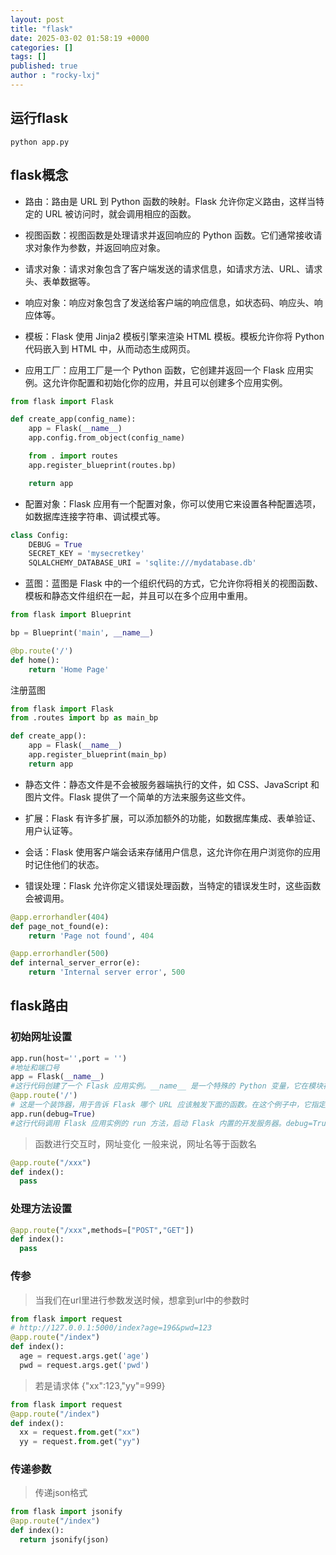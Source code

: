 ```yaml
---
layout: post
title: "flask"
date: 2025-03-02 01:58:19 +0000
categories: []
tags: []
published: true
author : "rocky-lxj"
---
```

## 运行flask
```
python app.py
```
## flask概念
- 路由：路由是 URL 到 Python 函数的映射。Flask 允许你定义路由，这样当特定的 URL 被访问时，就会调用相应的函数。

- 视图函数：视图函数是处理请求并返回响应的 Python 函数。它们通常接收请求对象作为参数，并返回响应对象。

- 请求对象：请求对象包含了客户端发送的请求信息，如请求方法、URL、请求头、表单数据等。

- 响应对象：响应对象包含了发送给客户端的响应信息，如状态码、响应头、响应体等。

- 模板：Flask 使用 Jinja2 模板引擎来渲染 HTML 模板。模板允许你将 Python 代码嵌入到 HTML 中，从而动态生成网页。

- 应用工厂：应用工厂是一个 Python 函数，它创建并返回一个 Flask 应用实例。这允许你配置和初始化你的应用，并且可以创建多个应用实例。
```python
from flask import Flask

def create_app(config_name):
    app = Flask(__name__)
    app.config.from_object(config_name)

    from . import routes
    app.register_blueprint(routes.bp)

    return app
```
- 配置对象：Flask 应用有一个配置对象，你可以使用它来设置各种配置选项，如数据库连接字符串、调试模式等。
```python
class Config:
    DEBUG = True
    SECRET_KEY = 'mysecretkey'
    SQLALCHEMY_DATABASE_URI = 'sqlite:///mydatabase.db'
```
- 蓝图：蓝图是 Flask 中的一个组织代码的方式，它允许你将相关的视图函数、模板和静态文件组织在一起，并且可以在多个应用中重用。
```python
from flask import Blueprint

bp = Blueprint('main', __name__)

@bp.route('/')
def home():
    return 'Home Page'
```
注册蓝图
```python
from flask import Flask
from .routes import bp as main_bp

def create_app():
    app = Flask(__name__)
    app.register_blueprint(main_bp)
    return app
```
- 静态文件：静态文件是不会被服务器端执行的文件，如 CSS、JavaScript 和图片文件。Flask 提供了一个简单的方法来服务这些文件。

- 扩展：Flask 有许多扩展，可以添加额外的功能，如数据库集成、表单验证、用户认证等。

- 会话：Flask 使用客户端会话来存储用户信息，这允许你在用户浏览你的应用时记住他们的状态。

- 错误处理：Flask 允许你定义错误处理函数，当特定的错误发生时，这些函数会被调用。
```python
@app.errorhandler(404)
def page_not_found(e):
    return 'Page not found', 404

@app.errorhandler(500)
def internal_server_error(e):
    return 'Internal server error', 500
```
## flask路由
### 初始网址设置
``` python
app.run(host='',port = '')
#地址和端口号
app = Flask(__name__)
#这行代码创建了一个 Flask 应用实例。__name__ 是一个特殊的 Python 变量，它在模块被直接运行时是 '__main__'，在被其他模块导入时是模块的名字。传递 __name__ 给 Flask 构造函数允许 Flask 应用找到和加载配置文件。
@app.route('/')
# 这是一个装饰器，用于告诉 Flask 哪个 URL 应该触发下面的函数。在这个例子中，它指定了根 URL（即网站的主页）。
app.run(debug=True)
#这行代码调用 Flask 应用实例的 run 方法，启动 Flask 内置的开发服务器。debug=True 参数会启动调试模式，这意味着应用会在代码改变时自动重新加载，并且在发生错误时提供一个调试器。
```

> 函数进行交互时，网址变化
> 一般来说，网址名等于函数名
``` python
@app.route("/xxx")
def index():
  pass
```
### 处理方法设置
``` python
@app.route("/xxx",methods=["POST","GET"])
def index():
  pass
```


### 传参
> 当我们在url里进行参数发送时候，想拿到url中的参数时
```python 
from flask import request
# http://127.0.0.1:5000/index?age=196&pwd=123
@app.route("/index")
def index():
  age = request.args.get('age')
  pwd = request.args.get('pwd')
```
> 若是请求体 {"xx":123,"yy"=999}
```python 
from flask import request
@app.route("/index")
def index():
  xx = request.from.get("xx")
  yy = request.from.get("yy")
```

### 传递参数
> 传递json格式
```python
from flask import jsonify
@app.route("/index")
def index():
  return jsonify(json)
```
